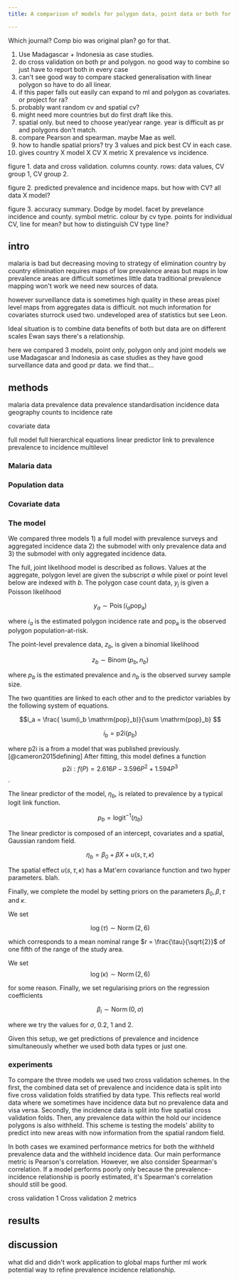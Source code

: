 ```yaml
---
title: A comparison of models for polygon data, point data or both for malaria mapping

---
```




Which journal?  Comp bio was original plan? go for that.

1. Use Madagascar + Indonesia as case studies.
2. do cross validation on both pr and polygon. no good way to combine so just have to report both in every case
3. can't see good way to compare stacked generalisation with linear polygon so have to do all linear.
4. if this paper falls out easily can expand to ml and polygon as covariates. or project for ra?
5. probably want random cv and spatial cv?
6. might need more countries but do first draft like this.
7. spatial only. but need to choose year/year range. year is difficult as pr and polygons don't match.
8. compare Pearson and spearman. maybe Mae as well.
9. how to handle spatial priors? try 3 values and pick best CV in each case.
10. gives country X model X CV X metric X prevalence vs incidence.


figure 1. data and cross validation. columns county. rows: data values, CV group 1, CV group 2.

figure 2. predicted prevalence and incidence maps. but how with CV? all data X model?

figure 3. accuracy summary.
Dodge by model. facet by prevelance incidence and county. symbol metric. colour by cv type. points for individual CV, line for mean? but how to distinguish CV type line?


intro
-----

malaria is bad but decreasing
moving to strategy of elimination country by country
elimination requires maps of low prevalence areas
but maps in low prevalence areas are difficult
sometimes little data
traditional prevalence mapping won't work
we need new sources of data.


however surveillance data is sometimes high quality in these areas
pixel level maps from aggregates data is difficult.
not much information for covariates 
sturrock used two.
undeveloped area of statistics but see Leon.

Ideal situation is to combine data
benefits of both
but data are on different scales
Ewan says there's a relationship.

here we compared 3 models, point only, polygon only and joint models
we use Madagascar and Indonesia as case studies as they have good surveillance data and good pr data.
we find that...



methods
----------------

malaria data
  prevalence data
    prevalence standardisation
  incidence data
    geography
    counts to incidence rate
   
covariate data

full model
  full hierarchical equations
  linear predictor
  link to prevalence
  prevalence to incidence
  multilevel


### Malaria data


### Population data

### Covariate data


### The model

We compared three models 1) a full model with prevalence surveys and aggregated incidence data 2) the submodel with only prevalence data and 3) the submodel with only aggregated incidence data.

The full, joint likelihood model is described as follows. 
Values at the aggregate, polygon level are given the subscript $a$ while pixel or point level below are indexed with $b$.
The polygon case count data, $y_j$ is given a Poisson likelihood

$$y_a \sim \operatorname{Pois}(i_a\mathrm{pop_a})$$

where $i_a$ is the estimated polygon incidence rate and $\mathrm{pop_a}$ is the observed polygon population-at-risk.

The point-level prevalence data, $z_b$, is given a binomial likelihood

$$z_b \sim \operatorname{Binom}(p_b, n_b) $$

where $p_b$ is the estimated prevalence and $n_b$ is the observed survey sample size. 

The two quantities are linked to each other and to the predictor variables by the following system of equations.

$$i_a = \frac{ \sum(i_b \mathrm{pop}_b)}{\sum  \mathrm{pop}_b} $$

$$i_b = \mathrm{p2i}(p_b)$$

where $\mathrm{p2i}$ is a from a model that was published previously. [@cameron2015defining]
After fitting, this model defines a function
$$\mathrm{p2i}: f\left(P\right) = 2.616P - 3.596P^2 + 1.594P^3$$.

The linear predictor of the model, $\eta_b$, is related to prevalence by a typical logit link function.

$$p_b = \operatorname{logit}^{-1}(\eta_b)$$

The linear predictor is composed of an intercept, covariates and a spatial, Gaussian random field.

$$\eta_b = \beta_0 + \beta X  + u(s, \tau, \kappa)$$

The spatial effect $u(s, \tau, \kappa)$ has a Mat\'ern covariance function and two hyper parameters. blah.

Finally, we complete the model by setting priors on the parameters $\beta_0, \beta, \tau$ and $\kappa$.

We set

$$\log(\tau)\sim \operatorname{ Norm}(2, 6)$$

which corresponds to a mean nominal range $r = \frac{\tau}{\sqrt{2}}$ of one fifth of the range of the study area.

We set
$$\log(\kappa)\sim \operatorname{ Norm}(2, 6)$$

for some reason.
Finally, we set regularising priors on the regression coefficients

$$\beta_i \sim \operatorname{ Norm}(0, \sigma)$$

where we try the values for $\sigma$, 0.2, 1 and 2.

Given this setup, we get predictions of prevalence and incidence simultaneously whether we used both data types or just one.


### experiments

To compare the three models we used two cross validation schemes. 
In the first, the combined data set of prevalence and incidence data is split into five cross validation folds stratified by data type.
This reflects real world data where we sometimes have incidence data but no prevalence data and visa versa.
Secondly, the incidence data is split into five spatial cross validation folds.
Then, any prevalence data within the hold our incidence polygons is also withheld.
This scheme is testing the models' ability to predict into new areas with now information from the spatial random field.

In both cases we examined performance metrics for both the withheld prevalence data and the withheld incidence data.
Our main performance metric is Pearson's correlation.
However, we also consider Spearman's correlation.
If a model performs poorly only because the prevalence-incidence relationship is poorly estimated, it's Spearman's correlation should still be good.

  cross validation 1
  Cross validation 2
  metrics


results
-------------

discussion
-------------------

what did and didn't work
application to global maps
further ml work
potential way to refine prevalence incidence relationship.






